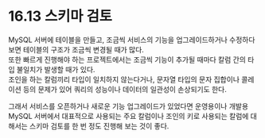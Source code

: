 # 16.13 스키마 검토

MySQL 서버에 테이블을 만들고, 조금씩 서비스의 기능을 업그레이드하거나 수정하다 보면 테이블의 구조가 조금씩 변경될 때가 많다.  
또한 빠르게 진행해야 하는 프로젝트에서는 조금씩 기능이 추가될 때마다 칼럼 간의 타입 불일치가 발생할 때가 있다.  
조인을 하는 칼럼끼리 타입이 일치하지 않는다거나, 문자열 타입의 문자 집합이나 콜레이션 등의 문제가 있어 쿼리의 성능이나 데이터의 일관성이 손상되기도 한다.

그래서 서비스를 오픈하거나 새로운 기능 업그레이드가 있었다면 운영용이나 개발용 MySQL 서버에서 대표적으로 사용되는 주요 칼럼이나 조인의 키로 사용되는 칼럼에 대해서는 스키마 검토를 한 번 정도 진행해 보는 것이 좋다.
